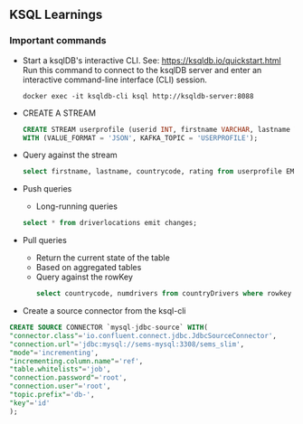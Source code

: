 ## KSQL Learnings


### Important commands
- Start a ksqlDB's interactive CLI. See: https://ksqldb.io/quickstart.html
  Run this command to connect to the ksqlDB server and enter an interactive command-line interface (CLI) session.
    ```shell
    docker exec -it ksqldb-cli ksql http://ksqldb-server:8088
    ```
  
- CREATE A STREAM
  ```sql
  CREATE STREAM userprofile (userid INT, firstname VARCHAR, lastname VARCHAR, countrycode VARCHAR, rating DOUBLE)
  WITH (VALUE_FORMAT = 'JSON', KAFKA_TOPIC = 'USERPROFILE');
  ```
- Query against the stream
  ```sql
  select firstname, lastname, countrycode, rating from userprofile EMIT CHANGES;
  ```
  
- Push queries
  - Long-running queries
  ```sql
  select * from driverlocations emit changes;
  ```
- Pull queries
  - Return the current state of the table
  - Based on aggregated tables
  - Query against the rowKey
    ```sql
    select countrycode, numdrivers from countryDrivers where rowkey = 'AU';
    ```
    
- Create a source connector from the ksql-cli
```sql
CREATE SOURCE CONNECTOR `mysql-jdbc-source` WITH(
"connector.class"='io.confluent.connect.jdbc.JdbcSourceConnector', 
"connection.url"='jdbc:mysql://sems-mysql:3308/sems_slim', 
"mode"='incrementing',
"incrementing.column.name"='ref',
"table.whitelists"='job',
"connection.password"='root',
"connection.user"='root',
"topic.prefix"='db-',
"key"='id'
);
```